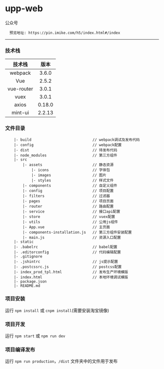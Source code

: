 # upp-web
公众号

```
  预览地址: https://pin.imike.com/h5/index.html#/index
```

---
### 技术栈

|		技术栈	   |	版本	  |
| 		:-:     |	:-:		  |
|	webpack	    |	3.6.0	  |
|		Vue		    |	2.5.2	  |
|	vue-router	|	3.0.1	  |
|		vuex	    |	3.0.1	  |
|		axios	    |	0.18.0	|
|	mint-ui		  |	2.2.13	|

### 文件目录

```
    |- build							// webpack调试及发布代码
    |- config							// webpack配置
    |- dist								// 待发布代码
    |- node_modules						// 第三方组件
    |- src
    	|- assets						// 静态资源
    		|- icons					// 字体包
    		|- images					// 图片
    		|- styles					// 样式文件
    	|- components					// 自定义组件
    	|- config						// 项目配置
    	|- filters						// 过滤器
    	|- pages						// 项目页面
    	|- router						// 路由配置
    	|- service						// 接口api配置
    	|- store						// vuex配置
    	|- utils						// 公用js组件
    	|- App.vue						// 主页面
    	|- components-installation.js	// 第三方组件安装配置
    	|- main.js						// 资源入口配置
    |- static
    |- .babelrc							// babel配置
    |- .editorconfig					// 代码编辑配置
    |- .gitignore
    |- .jshintrc						// js提示配置
    |- .postcssrc.js					// postcss配置
    |- index_prod_tpl.html				// 发布生产环境模版
    |- index.html						// 本地环境调试模版
    |- package.json
    |- README.md
```


### 项目安装
  运行 ``npm install`` 或 ``cnpm install``(需要安装淘宝镜像)

### 项目开发
  运行 ``npm start`` 或 ``npm run dev``

### 项目编译发布
  运行 ``npm run production``，``/dist`` 文件夹中的文件用于发布
